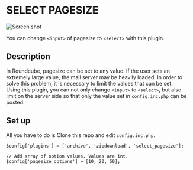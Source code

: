 SELECT PAGESIZE
===
![Screen shot](https://raw.githubusercontent.com/tbsmcd/select_pagesize/images/select_pagesize.png)  
  
You can change `<input>` of pagesize to `<select>` with this plugin.

## Description

In Roundcube, pagesize can be set to any value. If the user sets an extremely large value, the mail server may be heavily loaded. In order to solve this problem, it is necessary to limit the values ​​that can be set.  
Using this plugin, you can not only change `<input>` to `<select>`, but also limit on the server side so that only the value set in `config.inc.php` can be posted.  

## Set up
All you have to do is Clone this repo and edit `config.inc.php`.

```config.inc.php
$config['plugins'] = ['archive', 'zipdownload', 'select_pagesize'];

// Add array of option values. Values are int.
$config['pagesize_options'] = [10, 20, 50];

```

